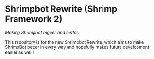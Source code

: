 # Shrimpbot Rewrite (Shrimp Framework 2)
*Making Shrimpbot bigger and better.*

This repository is for the new Shrimpbot Rewrite, which aims to make ShrimpBot better in every way and hopefully makes future development easier as well!


